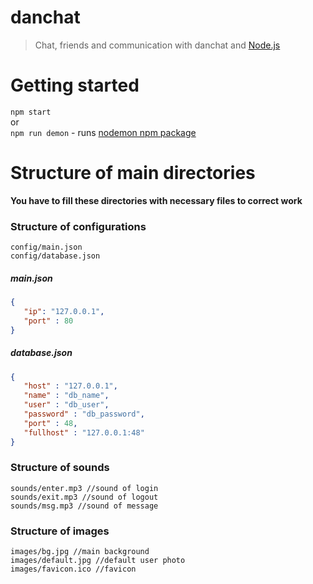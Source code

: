 # danchat
> Chat, friends and communication with danchat and [Node.js](https://nodejs.org)

# Getting started
`npm start`  
or  
`npm run demon` - runs [nodemon npm package](https://www.npmjs.com/package/nodemon)

# Structure of main directories
**You have to fill these directories with necessary files to correct work**

### Structure of configurations
```
config/main.json
config/database.json
```
##### main.json
```json
{
   "ip": "127.0.0.1",
   "port" : 80
}
```
##### database.json
```json
{
   "host" : "127.0.0.1",
   "name" : "db_name",
   "user" : "db_user",
   "password" : "db_password",
   "port" : 48,
   "fullhost" : "127.0.0.1:48"
}
```

### Structure of sounds
```
sounds/enter.mp3 //sound of login
sounds/exit.mp3 //sound of logout
sounds/msg.mp3 //sound of message
```

### Structure of images
```
images/bg.jpg //main background
images/default.jpg //default user photo
images/favicon.ico //favicon
```
